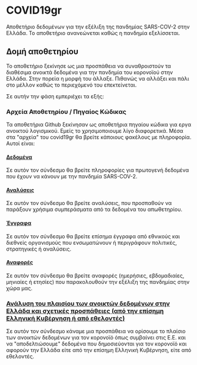 # COVID19gr

Αποθετήριο δεδομένων για την εξέλιξη της πανδημίας SARS-COV-2 στην Ελλάδα. Το αποθετήριο ανανεώνεται καθώς η πανδημία εξελίσσεται. 

## Δομή αποθετηρίου

Το αποθετήριο ξεκίνησε ως μια προσπάθεια να συναθροιστούν τα διαθέσιμα ανοικτά δεδομένα για την πανδημία του κορονοϊού στην Ελλάδα. Στην πορεία η μορφή του άλλαξε. Πιθανώς να αλλάξει και πάλι στο μέλλον καθώς το περιεχόμενό του επεκτείνεται.

Σε αυτήν την φάση εμπεριέχει τα εξής:

### Αρχεία Αποθετηρίου / Πηγαίος Κώδικας

Τα αποθετήρια Github ξεκίνησαν ως αποθετήρια πηγαίου κώδικα για εργα ανοικτού λογισμικού. Εμείς το χρησιμοποιουμε λίγο διαφορετικά. Μέσα στα "αρχεία" του covid19gr θα βρείτε κάποιους φακέλους με πληροφορία. Αυτοί είναι:

#### [Δεδομένα](https://github.com/akritiko/covid19gr/tree/master/data)

Σε αυτόν τον σύνδεσμο θα βρείτε πληροφορίες για πρωτογενή δεδομένα που έχουν να κάνουν με την πανδημία SARS-COV-2.

#### [Αναλύσεις](https://github.com/akritiko/covid19gr/tree/master/analysis)

Σε αυτόν τον σύνδεσμο θα βρείτε αναλύσεις, που προσπαθούν να παράξουν χρήσιμα συμπεράσματα από τα δεδομένα του απωθετηρίου.


#### [Έγγραφα](https://github.com/akritiko/covid19gr/tree/master/documents)

Σε αυτόν τον σύνδεσμο θα βρείτε επίσημα έγγραφα από εθνικούς και διεθνείς οργανισμούς που ενσωματώνουν ή περιγράφουν πολιτικές, στρατηγικές ή αναλύσεις. 


#### [Αναφορές](https://github.com/akritiko/covid19gr/tree/master/reports)

Σε αυτόν τον σύνδεσμο θα βρείτε αναφορές (ημερήσιες, εβδομαδιαίες, μηνιαίες ή ετησίες) που παρακολουθούν την εξέλιξη της πανδημίας στην χώρα μας.

### [Ανάλυση του πλαισίου των ανοικτών δεδομένων στην Ελλάδα και σχετικές προσπάθειες (από την επίσημη Ελληνική Κυβέρνηση ή από εθελοντές)](https://github.com/akritiko/covid19gr/wiki)

Σε αυτόν τον σύνδεσμο κάναμε μια προσπάθεια να ορίσουμε το πλαίσιο των ανοικτών δεδομένων για τον κορονοϊό όπως συμβαίνει στις Ε.Ε. και να "αποδελτιώσουμε" δεδομένα που δημοσιεύονται για τον κορονοϊό και αφορούν την Ελλάδα είτε από την επίσημη Ελληνική Κυβέρνηση, είτε από εθελοντές.

